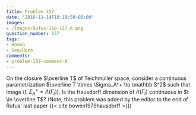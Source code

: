 ```yaml
---
title: Problem 157
date: '2016-11-14T18:19:50-08:00'
images:
- /images/Rufus-150-157_6.png
question_number: 157
tags:
- Homog
- Geo/Horo
comments:
- problem-157-comment-0
---
```

On the closure $\overline T$ of Teichmüller space, consider a continuous
parametrization $\overline T \times \Sigma_A^+ \to \mathbb S^2$ such that
Image ($t, \Sigma_A^+ = \Lambda(\Gamma_t)$). Is the Hausdorff dimension of
$\Lambda(\Gamma_t)$ continuous in $t \in \overline T$? (Note, this problem was
added by the editor to the end of Rufus' last paper
{{< cite bowen1979hausdorff >}})

